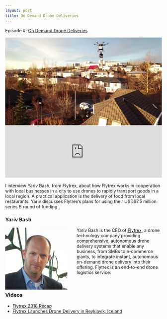 ```yaml
---
layout: post
title: On Demand Drone Deliveries
---
```


Episode #: <a href="https://robohub.org/on-demand-drone-deliveries/">On Demand Drone Deliveries</a>



<img src="/assets/flytrex-drone-delivery.jpg" alt="" class="aligncenter size-full wp-image-116848" />

<iframe width="100%" height="166" scrolling="no" frameborder="no" allow="autoplay" src="https://w.soundcloud.com/player/?url=https%3A//api.soundcloud.com/tracks/585165192&color=%23ff5500&auto_play=false&hide_related=false&show_comments=true&show_user=true&show_reposts=false&show_teaser=true"></iframe>

I interview Yariv Bash, from Flytrex, about how Flytrex works in cooperation with local businesses in a city to use drones to rapidly transport goods in a local region. A practical application is the delivery of food from local restaurants. Yariv discusses Flytrex’s plans for using their USD$7.5 million series B round of funding.

<h3>Yariv Bash</h3>

<img  style="float: left; margin-right:30px;" class="size-full wp-image-116849 alignleft" src="/assets/yariv-bash.jpg" alt="" width="200" height="200" />

Yariv Bash is the CEO of <a href="https://www.flytrex.com/">Flytrex</a>, a drone technology company providing comprehensive, autonomous drone delivery systems that enable any business, from SMBs to e-commerce giants, to integrate instant, autonomous on-demand drone delivery into their offering. Flytrex is an end-to-end drone logistics service.

<p>&nbsp;</p>

<h3>Videos</h3>
<ul>
 	<li><a href="https://www.youtube.com/watch?v=nIKSqPKBDYU">Flytrex 2018 Recap</a></li>
 	<li><a href="https://www.youtube.com/watch?v=ixP6zOLu3Gs">Flytrex Launches Drone Delivery in Reykjavík, Iceland</a></li>
</ul>
